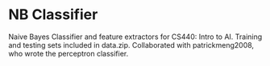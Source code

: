 # NB Classifier

Naive Bayes Classifier and feature extractors for CS440: Intro to AI. Training and testing sets included in data.zip. Collaborated with patrickmeng2008, who wrote the perceptron classifier.
